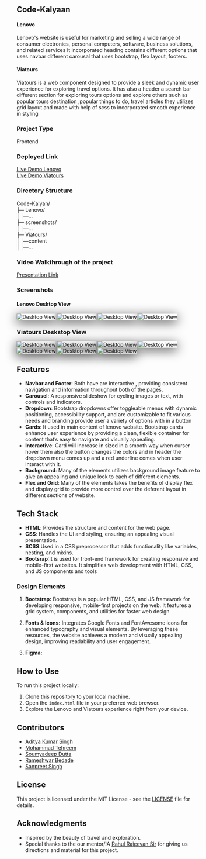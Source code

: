 ## Code-Kalyaan

#### Lenovo

Lenovo's website is useful for marketing and selling a wide range of consumer electronics, personal computers, software, business solutions, and related services It incorporated heading contains different options that uses navbar different carousal that uses bootstrap, flex layout, footers.

#### Viatours

Viatours is a web component designed to provide a sleek and dynamic user experience for exploring travel options. It has also a header a search bar different section for exploring tours options and explore others such as popular tours destination ,popular things to do, travel articles they utilizes grid layout and made with help of scss to incorporated smooth experience in styling

### Project Type

Frontend

### Deployed Link

[Live Demo Lenovo](https://lenovo-code-kalyaan.netlify.app/)<br>
[Live Demo Viatours](https://viatours-code-kalyaan.netlify.app/)

### Directory Structure

Code-Kalyan/<br>
├─ Lenovo/<br>
│ ├─...<br>
├─ screenshots/<br>
│ ├─...<br>
├─ Viatours/<br>
│ ├─content<br>
│ ├─...<br>

### Video Walkthrough of the project

[Presentation Link](https://www.youtube.com/watch?v=ki63liGzw14)

### Screenshots

#### Lenovo Desktop View

<img src="./screenshots/Lenovo/S1.png" alt="Desktop View" style="box-shadow: 0px 6px 30px rgba(0, 0, 0, 0.8);">

<img src="./screenshots/Lenovo/S2.png" alt="Desktop View" style="box-shadow: 0px 6px 30px rgba(0, 0, 0, 0.8);">

<img src="./screenshots/Lenovo/S3.png" alt="Desktop View" style="box-shadow: 0px 6px 30px rgba(0, 0, 0, 0.8);">

<img src="./screenshots/Lenovo/S4.png" alt="Desktop View" style="box-shadow: 0px 6px 30px rgba(0, 0, 0, 0.8);">

### Viatours Deskstop View

<img src="./screenshots/Viatours/S1.png" alt="Desktop View" style="box-shadow: 0px 6px 30px rgba(0, 0, 0, 0.8);">

<img src="./screenshots/Viatours/S2.png" alt="Desktop View" style="box-shadow: 0px 6px 30px rgba(0, 0, 0, 0.8);">

<img src="./screenshots/Viatours/S3.png" alt="Desktop View" style="box-shadow: 0px 6px 30px rgba(0, 0, 0, 0.8);">

<img src="./screenshots/Viatours/S4.png" alt="Desktop View" style="box-shadow: 0px 6px 30px rgba(0, 0, 0, 0.8);">

<img src="./screenshots/Viatours/S5.png" alt="Desktop View" style="box-shadow: 0px 6px 30px rgba(0, 0, 0, 0.8);">

<img src="./screenshots/Viatours/S6.png" alt="Desktop View" style="box-shadow: 0px 6px 30px rgba(0, 0, 0, 0.8);">

<img src="./screenshots/Viatours/S7.png" alt="Desktop View" style="box-shadow: 0px 6px 30px rgba(0, 0, 0, 0.8);">

## Features

- **Navbar and Footer**: Both have are interactive , providing consistent navigation and information throughout both of the pages.
- **Carousel**: A responsive slideshow for cycling images or text, with controls and indicators.
- **Dropdown**: Bootstrap dropdowns offer toggleable menus with dynamic positioning, accessibility support, and are customizable to fit various needs and branding provide user a variety of options with in a button
- **Cards**: It used in main content of lenovo website. Bootstrap cards enhance user experience by providing a clean, flexible container for content that’s easy to navigate and visually appealing.
- **Interactive**: Card will increase in sized in a smooth way when curser hover them also the button changes the colors and in header the dropdown menu comes up and a red underline comes when user interact with it.
- **Background**: Many of the elements utilizes background image feature to give an appealing and unique look to each of different elements.
- **Flex and Grid**: Many of the elements takes the benefits of display flex and display grid to provide more control over the deferent layout in different sections of website.

## Tech Stack

- **HTML**: Provides the structure and content for the web page.
- **CSS**: Handles the UI and styling, ensuring an appealing visual presentation.
- **SCSS**:Used in a CSS preprocessor that adds functionality like variables, nesting, and mixins.
- **Bootsrap**:It is used for front-end framework for creating responsive and mobile-first websites. It simplifies web development with HTML, CSS, and JS components and tools

### Design Elements

1. **Bootstrap:**
   Bootstrap is a popular HTML, CSS, and JS framework for developing responsive, mobile-first projects on the web. It features a grid system, components, and utilities for faster web design

2. **Fonts & Icons:**
   Integrates Google Fonts and FontAwesome icons for enhanced typography and visual elements. By leveraging these resources, the website achieves a modern and visually appealing design, improving readability and user engagement.

3. **Figma:**

## How to Use

To run this project locally:

1. Clone this repository to your local machine.
2. Open the `index.html` file in your preferred web browser.
3. Explore the Lenovo and Viatours experience right from your device.

## Contributors

- [Aditya Kumar Singh](https://github.com/adityaks-lts)
- [Mohammad Tehreem](https://github.com/mohammadtehreem)
- [Soumyadeep Dutta](https://github.com/soumyadeepdutta7)
- [Rameshwar Bedade](https://github.com/rambedade)
- [Sanpreet Singh](https://github.com/Sanpreet0415)

## License

This project is licensed under the MIT License - see the [LICENSE](LICENSE) file for details.

## Acknowledgments

- Inspired by the beauty of travel and exploration.
- Special thanks to the our mentor/IA [Rahul Rajeevan Sir](https://github.com/Rahul-Rajeevan) for giving us directions and material for this project.
